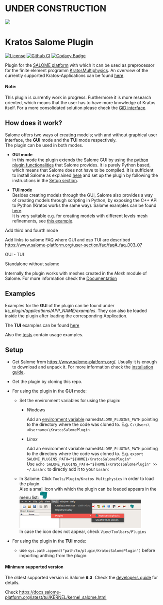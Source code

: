 # UNDER CONSTRUCTION

![](https://media.giphy.com/media/3o7btQ0NH6Kl8CxCfK/giphy.gif)

# Kratos Salome Plugin
[![License](https://img.shields.io/badge/License-BSD%203--Clause-blue.svg)](LICENSE) [![Github CI](https://github.com/philbucher/KratosSalomePlugin/workflows/Plugin%20CI/badge.svg)](https://github.com/philbucher/KratosSalomePlugin/actions) [![Codacy Badge](https://api.codacy.com/project/badge/Grade/6a94f3a9a36b409285fe6c27d8adf9d9)](https://www.codacy.com?utm_source=github.com&amp;utm_medium=referral&amp;utm_content=philbucher/KratosSalomePlugin&amp;utm_campaign=Badge_Grade)

Plugin for the [SALOME platform](https://www.salome-platform.org/) with which it can be used as preprocessor for the finite element programm [KratosMultiphysics](https://github.com/KratosMultiphysics/Kratos).
An overview of the currently supported Kratos-Applications can be found [here](ks_plugin/applications).

#### Note:
This plugin is currently work in progress. Furthermore it is more research oriented, which means that the user has to have more knowledge of Kratos itself.
For a more consolidated solution please check the [GiD interface](https://github.com/KratosMultiphysics/GiDInterface).

## How does it work?
Salome offers two ways of creating models; with and without graphical user interface, the **GUI** mode and the **TUI** mode respectively.\
The plugin can be used in both modes.


- **GUI mode**\
In this mode the plugin extends the Salome GUI by using the [python plugin functionalities](https://docs.salome-platform.org/9/gui/GUI/using_pluginsmanager.html#) that Salome provides. It is purely Python based, which means that Salome does not have to be compiled. It is sufficient to install Salome as explained [here](documentation/install_salome.md) and set up the plugin by following the instructions in the [Setup section](#Setup).

- **TUI mode**\
Besides creating models through the GUI, Salome also provides a way of creating models through scripting in Python,  by exposing the C++ API to Python (Kratos works the same way). Salome examples can be found [here](https://www.salome-platform.org/user-section/tui-examples).\
It is very suitable e.g. for creating models with different levels mesh refinements, see [this example](tui_examples/flow_cylinder).

Add third and fourth mode

Add links to salome FAQ where GUI and esp TUI are described
https://www.salome-platform.org/user-section/faq/faq#_faq_003_07

GUI - TUI


Standalone without salome

Internally the plugin works with meshes created in the _Mesh_ module of Salome. For more information check the [Documentation](documentation)

## Examples
Examples for the **GUI** of the plugin can be found under *ks_plugin/applications/APP_NAME/examples*.
They can also be loaded inside the plugin after loading the corresponding Application.

The **TUI** examples can be found [here](tui_examples)

Also the [tests](tests) contain usage examples.

## Setup
  - Get Salome from <https://www.salome-platform.org/>. Usually it is enough to download and unpack it. For more information check the [installation guide](documentation/install_salome).

  - Get the plugin by cloning this repo.

  - For using the plugin in the **GUI** mode:
    - Set the environment variables for using the plugin:
      - _Windows_

          Add an [environment variable](https://www.computerhope.com/issues/ch000549.htm) named`SALOME_PLUGINS_PATH` pointing to the directory where the code was cloned to.
          E.g. `C:\Users\<Username>\KratosSalomePlugin`

      - _Linux_

          Add an environment variable named`SALOME_PLUGINS_PATH` pointing to the directory where the code was cloned to.
          E.g. `export SALOME_PLUGINS_PATH="${HOME}/KratosSalomePlugin"`\
          Use `echo SALOME_PLUGINS_PATH="${HOME}/KratosSalomePlugin" >> ~/.bashrc` to directly add it to your `bashrc`

    - In Salome: Click `Tools/Plugin/Kratos Multiphysics` in order to load the plugin.\
        Also a small icon with which the plugin can be loaded appears in the menu list: <img src="ks_plugin/utilities/kratos_logo.png" width="24">
        <img src="ks_plugin/utilities/load_plugin.png" width="400">\
        In case the icon does not appear, check `View/Toolbars/Plugins`

  - For using the plugin in the **TUI** mode:
    - use `sys.path.append("path/to/plugin/KratosSalomePlugin")` before importing anthing from the plugin

#### Minimum supported version
The oldest supported version is Salome **9.3**. Check the [developers guide](documentation/developers_guide.md#minimum-supported-version) for details.

<!-- ## Quick start
how to start ...
Maybe add a video? -->


<!--
## Contributors
The initiator and main developer of this Plugin is [Philipp Bucher](https://github.com/philbucher).

## Acknowledgements -->


Check https://docs.salome-platform.org/latest/tui/KERNEL/kernel_salome.html